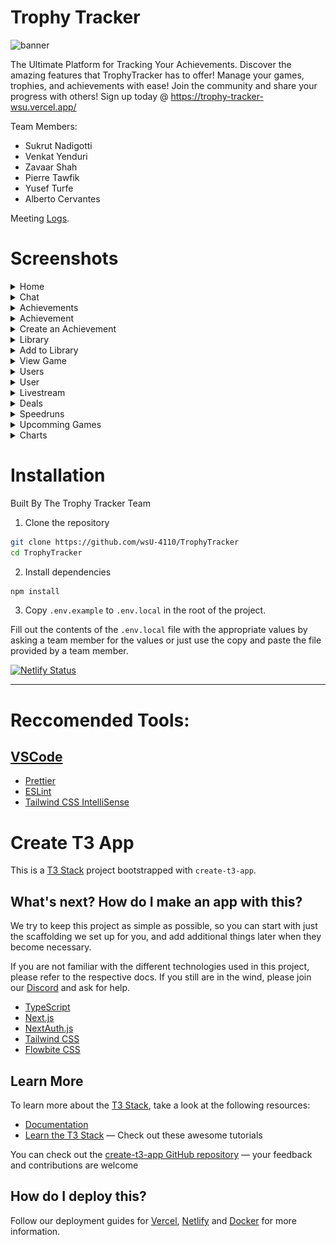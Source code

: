 # Trophy Tracker

![banner](https://trophy-tracker-wsu.vercel.app/_next/image?url=%2Fimages%2Flogo%2Flogo-white.png&w=256&q=75)

The Ultimate Platform for Tracking Your Achievements. Discover the amazing features that TrophyTracker has to offer! Manage your games, trophies, and achievements with ease! Join the community and share your progress with others! Sign up today @ https://trophy-tracker-wsu.vercel.app/

Team Members:

- Sukrut Nadigotti
- Venkat Yenduri
- Zavaar Shah
- Pierre Tawfik
- Yusef Turfe
- Alberto Cervantes

Meeting [Logs](https://github.com/WSU-4110/Novelology/wiki).

# Screenshots

<details>
<summary>Home</summary>
<br>

![home](/.github/preview/ss-home.png)

</details>

<details>
<summary>Chat</summary>
<br>

![chat](/.github/preview/ss-chat.png)

</details>

<details>
<summary>Achievements</summary>
<br>

![achievements](/.github/preview/ss-content.png)

</details>

<details>
<summary>Achievement</summary>
<br>

![achievement](/.github/preview/ss-a.png)

</details>

<details>
<summary>Create an Achievement</summary>
<br>

![create](/.github/preview/ss-create.png)

</details>

<details>
<summary>Library</summary>
<br>

![library](/.github/preview/ss-lib.png)

</details>

<details>
<summary>Add to Library</summary>

![add](/.github/preview/ss-lib-add.png)

</details>

<details>
<summary>View Game</summary>
<br>

![game](/.github/preview/ss-lib-game.png)

</details>

<details>
<summary>Users</summary>
<br>

![profile](/.github/preview/ss-users.png)

</details>

<details>

<summary>User</summary>
<br>

![user](/.github/preview/ss-user.png)

</details>

<details>
<summary>Livestream</summary>
<br>

![stream](/.github/preview/ss-livestream.png)

</details>

<details>
<summary>Deals</summary>
<br>

![deals](/.github/preview/ss-deals.png)

</details>

<details>
<summary>Speedruns</summary>
<br>

![speedruns](/.github/preview/ss-speedruns.png)

</details>

<details>
<summary>Upcomming Games</summary>
<br>

![upcomming](/.github/preview/ss-upcoming.png)

</details>

<details>
<summary>Charts</summary>
<br>

![charts](/.github/preview/ss-charts.png)

</details>

# Installation

Built By The Trophy Tracker Team

1. Clone the repository

```bash
git clone https://github.com/wsU-4110/TrophyTracker
cd TrophyTracker
```

2. Install dependencies

```bash
npm install
```

3. Copy `.env.example` to `.env.local` in the root of the project.

Fill out the contents of the `.env.local` file with the appropriate values by asking a team member for the values or just use the copy and paste the file provided by a team member.

[![Netlify Status](https://api.netlify.com/api/v1/badges/dfd55312-f061-440b-b78b-d9d712454fc9/deploy-status)](https://app.netlify.com/sites/trophytracker/deploys)

---

# Reccomended Tools:

## [VSCode](https://code.visualstudio.com/)

- [Prettier](https://marketplace.visualstudio.com/items?itemName=esbenp.prettier-vscode)
- [ESLint](https://marketplace.visualstudio.com/items?itemName=dbaeumer.vscode-eslint)
- [Tailwind CSS IntelliSense](https://marketplace.visualstudio.com/items?itemName=bradlc.vscode-tailwindcss)

# Create T3 App

This is a [T3 Stack](https://create.t3.gg/) project bootstrapped with `create-t3-app`.

## What's next? How do I make an app with this?

We try to keep this project as simple as possible, so you can start with just the scaffolding we set up for you, and add additional things later when they become necessary.

If you are not familiar with the different technologies used in this project, please refer to the respective docs. If you still are in the wind, please join our [Discord](https://t3.gg/discord) and ask for help.

- [TypeScript](https://www.typescriptlang.org)
- [Next.js](https://nextjs.org)
- [NextAuth.js](https://next-auth.js.org)
- [Tailwind CSS](https://tailwindcss.com)
- [Flowbite CSS](https://www.flowbite-react.com/)

## Learn More

To learn more about the [T3 Stack](https://create.t3.gg/), take a look at the following resources:

- [Documentation](https://create.t3.gg/)
- [Learn the T3 Stack](https://create.t3.gg/en/faq#what-learning-resources-are-currently-available) — Check out these awesome tutorials

You can check out the [create-t3-app GitHub repository](https://github.com/t3-oss/create-t3-app) — your feedback and contributions are welcome

## How do I deploy this?

Follow our deployment guides for [Vercel](https://create.t3.gg/en/deployment/vercel), [Netlify](https://create.t3.gg/en/deployment/netlify) and [Docker](https://create.t3.gg/en/deployment/docker) for more information.
